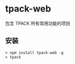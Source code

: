 ﻿tpack-web
===========================================

包含 TPACK 所有常用功能的项目

## 安装

    > npm install tpack-web -g
	> tpack
